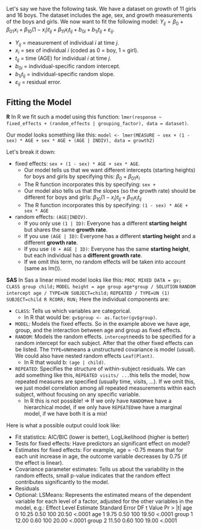 Let's say we have the following task. We have a dataset on growth of 11 girls and 16 boys. The dataset includes the age, sex, and growth measurements of the boys and girls. We now want to fit the following model: $Y_{ij} = \beta_0 + \beta_{01} x_i + \beta_{10} (1 - x_i) t_{ij} + \beta_{11} x_i t_{ij} + b_{0i} + b_{1i} t_{ij} + \varepsilon_{ij}$.
- $Y_{ij}$ = measurement of individual $i$ at time $j$.
- $x_i$ = sex of individual $i$ (coded as 0 = boy, 1 = girl).
- $t_{ij}$ = time (AGE) for individual $i$ at time $j$.
- $b_{0i}$ = individual-specific random intercept.
- $b_{1i} t_{ij}$ = individual-specific random slope.
- $\varepsilon_{ij}$ = residual error.
## Fitting the Model
**R**
In R we fit such a model using this function: `lmer(response ~ fixed_effects + (random_effects | grouping_factor), data = dataset)`.  

Our model looks something like this: `model <- lmer(MEASURE ~ sex + (1 - sex) * AGE + sex * AGE + (AGE | INDIV), data = growth2)`

Let's break it down:
- fixed effects: `sex + (1 - sex) * AGE + sex * AGE`. 
	- Our model tells us that we want different intercepts (starting heights) for boys and girls by specifying this: $\beta_0 + \beta_{01} x_i$
	- The R function incorporates this by specifying: `sex +`
	- Our model also tells us that the slopes (so the growth rate) should be different for boys and girls: $\beta_{10} (1 - x_i) t_{ij} + \beta_{11} x_i t_{ij}$
	- The R function incorporates this by specifying: `(1 - sex) * AGE + sex * AGE`
- random effects: `(AGE|INDIV)`.
	- If you only use `(1 | ID)`: Everyone has a different **starting height** but shares the same **growth rate**.
	- If you use `(AGE | ID)`:  Everyone has a different **starting height** and a different **growth rate**.
	- If you use `(0 + AGE | ID)`: Everyone has the same **starting height**, but each individual has a **different growth rate**.
	- If we omit this term, no random effects will be taken into account (same as lm()).

**SAS**
In Sas a linear mixed model looks like this:
`PROC MIXED DATA = gv;` 
	`CLASS group child;`
	`MODEL height = age group age*group / SOLUTION`
	`RANDOM intercept age / TYPE=UN SUBJECT=child;`
	`REPEATED / TYPE=UN (1) SUBJECT=child R RCORR;`
`RUN;`
Here the individual components are:
- `CLASS`: Tells us which variables are categorical. 
	- In R that would be: `gv$group <- as.factor(gv$group)`.
- `MODEL`: Models the fixed effects. So in the example above we have age, group, and the interaction between age and group as fixed effects. 
- `RANDOM`: Models the random effects. `intercept`needs to be specified for a random intercept for each subject. After that the other fixed effects can be listed. The `TYPE=UN`means a unstructured covariance is model (usual). We could also have nested random effects `Leaf(Plant)`.
	- In R that would b: `(age | child)`.
- `REPEATED`: Specifies the structure of within-subject residuals. We can add something like this, `REPEATED visits/ ...`this tells the model, how repeated measures are specified (usually time, visits, ...). If we omit this, we just model correlation among all repeated measurements within each subject, without focusing on any specific variable. 
	- In R this is not possible!
=> If we only have `RANDOM`we have a hierarchical model, if we only have `REPEATED`we have a marginal model, if we have both it is a mix!

Here is what a possible output could look like:
- Fit statistics: AIC/BIC (lower is better), LogLikelihood (higher is better)
- Tests for fixed effects: Have predictors an significant effect on model?
- Estimates for fixed effects: For example, age = -0.75 means that for each unit increase in age, the outcome variable decreases by 0.75 (if the effect is linear).
- Covariance parameter estimates: Tells us about the variability in the random effects, small p-value indicates that the random effect contributes significantly to the model.
- Residuals
- Optional: LSMeans: Represents the estimated means of the dependent variable for each level of a factor, adjusted for the other variables in the model, e.g.:
	Effect    Level        Estimate   Standard Error   DF   t Value   Pr > |t|
	age       0            10.25      0.50             100  20.50     <.0001
	age       1            9.75       0.50             100  19.50     <.0001
	group     1            12.00      0.60             100  20.00     <.0001
	group     2            11.50      0.60             100  19.00     <.0001

